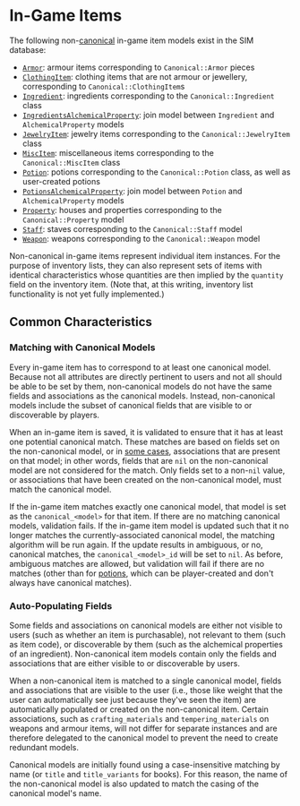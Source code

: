 # In-Game Items

The following non-[canonical](/docs/canonical_models/README.md) in-game item models exist in the SIM database:

* [`Armor`](/app/models/armor.rb): armour items corresponding to `Canonical::Armor` pieces
* [`ClothingItem`](/app/models/clothing_item.rb): clothing items that are not armour or jewellery, corresponding to `Canonical::ClothingItem`s
* [`Ingredient`](/app/models/ingredient.rb): ingredients corresponding to the `Canonical::Ingredient` class
* [`IngredientsAlchemicalProperty`](/app/models/ingredients_alchemical_property.rb): join model between `Ingredient` and `AlchemicalProperty` models
* [`JewelryItem`](/app/models/jewelry_item.rb): jewelry items corresponding to the `Canonical::JewelryItem` class
* [`MiscItem`](/app/models/misc_item.rb): miscellaneous items corresponding to the `Canonical::MiscItem` class
* [`Potion`](/app/models/potion.rb): potions corresponding to the `Canonical::Potion` class, as well as user-created potions
* [`PotionsAlchemicalProperty`](/app/models/potions_alchemical_property.rb): join model between `Potion` and `AlchemicalProperty` models
* [`Property`](/app/models/property.rb): houses and properties corresponding to the `Canonical::Property` model
* [`Staff`](/app/models/staff.rb): staves corresponding to the `Canonical::Staff` model
* [`Weapon`](/app/models/weapon.rb): weapons corresponding to the `Canonical::Weapon` model

Non-canonical in-game items represent individual item instances. For the purpose of inventory lists, they can also represent sets of items with identical characteristics whose quantities are then implied by the `quantity` field on the inventory item. (Note that, at this writing, inventory list functionality is not yet fully implemented.)

## Common Characteristics

### Matching with Canonical Models

Every in-game item has to correspond to at least one canonical model. Because not all attributes are directly pertinent to users and not all should be able to be set by them, non-canonical models do not have the same fields and associations as the canonical models. Instead, non-canonical models include the subset of canonical fields that are visible to or discoverable by players.

When an in-game item is saved, it is validated to ensure that it has at least one potential canonical match. These matches are based on fields set on the non-canonical model, or in [some cases](/docs/in_game_items/ingredient.md), associations that are present on that model; in other words, fields that are `nil` on the non-canonical model are not considered for the match. Only fields set to a non-`nil` value, or associations that have been created on the non-canonical model, must match the canonical model.

If the in-game item matches exactly one canonical model, that model is set as the `canonical_<model>` for that item. If there are no matching canonical models, validation fails. If the in-game item model is updated such that it no longer matches the currently-associated canonical model, the matching algorithm will be run again. If the update results in ambiguous, or no, canonical matches, the `canonical_<model>_id` will be set to `nil`. As before, ambiguous matches are allowed, but validation will fail if there are no matches (other than for [potions](/docs/in_game_items/potion.md), which can be player-created and don't always have canonical matches).

### Auto-Populating Fields

Some fields and associations on canonical models are either not visible to users (such as whether an item is purchasable), not relevant to them (such as item code), or discoverable by them (such as the alchemical properties of an ingredient). Non-canonical item models contain only the fields and associations that are either visible to or discoverable by users.

When a non-canonical item is matched to a single canonical model, fields and associations that are visible to the user (i.e., those like weight that the user can automatically see just because they've seen the item) are automatically populated or created on the non-canonical item. Certain associations, such as `crafting_materials` and `tempering_materials` on weapons and armour items, will not differ for separate instances and are therefore delegated to the canonical model to prevent the need to create redundant models.

Canonical models are initially found using a case-insensitive matching by name (or `title` and `title_variants` for books). For this reason, the name of the non-canonical model is also updated to match the casing of the canonical model's name.
